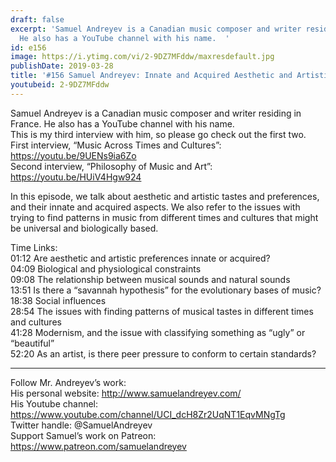 ```yaml
---
draft: false
excerpt: 'Samuel Andreyev is a Canadian music composer and writer residing in France.
  He also has a YouTube channel with his name.  '
id: e156
image: https://i.ytimg.com/vi/2-9DZ7MFddw/maxresdefault.jpg
publishDate: 2019-03-28
title: '#156 Samuel Andreyev: Innate and Acquired Aesthetic and Artistic Tastes'
youtubeid: 2-9DZ7MFddw
---
```

Samuel Andreyev is a Canadian music composer and writer residing in France. He also has a YouTube channel with his name.  
This is my third interview with him, so please go check out the first two.  
First interview, “Music Across Times and Cultures”: https://youtu.be/9UENs9ia6Zo  
Second interview, “Philosophy of Music and Art”: https://youtu.be/HUiV4Hgw924

In this episode, we talk about aesthetic and artistic tastes and preferences, and their innate and acquired aspects. We also refer to the issues with trying to find patterns in music from different times and cultures that might be universal and biologically based. 

Time Links:  
01:12  Are aesthetic and artistic preferences innate or acquired?  
04:09  Biological and physiological constraints                           
09:08  The relationship between musical sounds and natural sounds        
13:51  Is there a “savannah hypothesis” for the evolutionary bases of music?                
18:38  Social influences              
28:54  The issues with finding patterns of musical tastes in different times and cultures                   
41:28  Modernism, and the issue with classifying something as “ugly” or “beautiful”               
52:20  As an artist, is there peer pressure to conform to certain standards?  

---

Follow Mr. Andreyev’s work:  
His personal website: http://www.samuelandreyev.com/  
His Youtube channel: https://www.youtube.com/channel/UCI_dcH8Zr2UqNT1EqvMNgTg  
Twitter handle: @SamuelAndreyev  
Support Samuel’s work on Patreon: https://www.patreon.com/samuelandreyev
